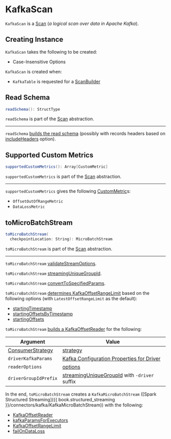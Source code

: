 # KafkaScan

`KafkaScan` is a [Scan](../connector/Scan.md) (_a logical scan over data in Apache Kafka_).

## Creating Instance

`KafkaScan` takes the following to be created:

* <span id="options"> Case-Insensitive Options

`KafkaScan` is created when:

* `KafkaTable` is requested for a [ScanBuilder](KafkaTable.md#newScanBuilder)

## <span id="readSchema"> Read Schema

```scala
readSchema(): StructType
```

`readSchema` is part of the [Scan](../connector/Scan.md#readSchema) abstraction.

---

`readSchema` [builds the read schema](KafkaRecordToRowConverter.md#kafkaSchema) (possibly with records headers based on [includeHeaders](options.md#includeHeaders) option).

## <span id="supportedCustomMetrics"> Supported Custom Metrics

```scala
supportedCustomMetrics(): Array[CustomMetric]
```

`supportedCustomMetrics` is part of the [Scan](../connector/Scan.md#supportedCustomMetrics) abstraction.

---

`supportedCustomMetrics` gives the following [CustomMetric](../connector/CustomMetric.md)s:

* `OffsetOutOfRangeMetric`
* `DataLossMetric`

## <span id="toMicroBatchStream"> toMicroBatchStream

```scala
toMicroBatchStream(
  checkpointLocation: String): MicroBatchStream
```

`toMicroBatchStream` is part of the [Scan](../connector/Scan.md#toMicroBatchStream) abstraction.

---

`toMicroBatchStream` [validateStreamOptions](KafkaSourceProvider.md#validateStreamOptions).

`toMicroBatchStream` [streamingUniqueGroupId](KafkaSourceProvider.md#streamingUniqueGroupId).

`toMicroBatchStream` [convertToSpecifiedParams](#convertToSpecifiedParams).

`toMicroBatchStream` [determines KafkaOffsetRangeLimit](KafkaSourceProvider.md#getKafkaOffsetRangeLimit) based on the following options (with `LatestOffsetRangeLimit` as the default):

* [startingTimestamp](options.md#STARTING_TIMESTAMP_OPTION_KEY)
* [startingOffsetsByTimestamp](options.md#STARTING_OFFSETS_BY_TIMESTAMP_OPTION_KEY)
* [startingOffsets](options.md#STARTING_OFFSETS_OPTION_KEY)

`toMicroBatchStream` [builds a KafkaOffsetReader](KafkaOffsetReader.md#build) for the following:

Argument | Value
---------|------
 [ConsumerStrategy](ConsumerStrategy.md) | [strategy](KafkaSourceProvider.md#strategy)
 `driverKafkaParams` | [Kafka Configuration Properties for Driver](KafkaSourceProvider.md#kafkaParamsForDriver)
 `readerOptions` | [options](#options)
 `driverGroupIdPrefix` | [streamingUniqueGroupId](KafkaSourceProvider.md#streamingUniqueGroupId) with `-driver` suffix

In the end, `toMicroBatchStream` creates a `KafkaMicroBatchStream` ([Spark Structured Streaming]({{ book.structured_streaming }}/connectors/kafka/KafkaMicroBatchStream)) with the following:

* [KafkaOffsetReader](KafkaOffsetReader.md)
* [kafkaParamsForExecutors](KafkaSourceProvider.md#kafkaParamsForExecutors)
* [KafkaOffsetRangeLimit](KafkaOffsetRangeLimit.md)
* [failOnDataLoss](options.md#failOnDataLoss)

